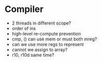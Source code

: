 # Compiler

- 2 threads in different scope?
- order of ins
- high-level re-compute prevention
- cmp, () can use mem or must both mreg?
- can we use more regs to represent
- cannot we assign to array?
- r10, r10d same time?

